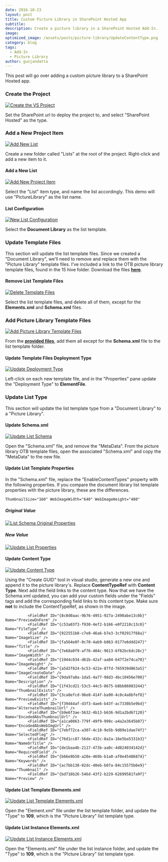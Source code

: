 ```yaml
---
date: 2016-10-23
layout: post
title: Custom Picture Library in SharePoint Hosted App
subtitle:
description: Create a picture library in a SharePoint Hosted Add-In.
image:
optimized_image: /assets/posts/picture-library/UpdateContentType.png
category: blog
tags:
  - Add-In
  - Picture Library
author: gunjandatta
---
```


This post will go over adding a custom picture library to a SharePoint Hosted app.

### Create the Project

[![Create the VS Project](/assets/posts/picture-library/CreateProject.png)](/assets/posts/picture-library/CreateProject.png)

Set the SharePoint url to deploy the project to, and select "SharePoint Hosted" as the type.

### Add a New Project Item

[![Add New List](/assets/posts/picture-library/AddNewList.png)](/assets/posts/picture-library/AddNewList.png)

Create a new folder called "Lists" at the root of the project. Right-click and add a new item to it.

#### Add a New List

[![Add New Project Item](/assets/posts/picture-library/AddNewItem.png)](/assets/posts/picture-library/AddNewItem.png)

Select the "List" item type, and name the list accordingly. This demo will use "PictureLibrary" as the list name.

#### List Configuration

[![New List Configuration](/assets/posts/picture-library/AddNewListConfiguration.png)](/assets/posts/picture-library/AddNewListConfiguration.png)

Select the **Document Library** as the list template.

### Update Template Files

This section will update the list template files. Since we created a "Document Library", we'll need to remove and replace them with the "Picture Library" template files. I've included a link to the OTB picture library template files, found in the 15 hive folder. Download the files [**here**](/assets/posts/picture-library/PictureLibrary.zip).

#### Remove List Template Files

[![Delete Template Files](/assets/posts/picture-library/DeleteFiles.png)](/assets/posts/picture-library/DeleteFiles.png)

Select the list template files, and delete all of them, except for the **Elements.xml** and **Schema.xml** files.

### Add Picture Library Template Files

[![Add Picture Library Template Files](/assets/posts/picture-library/AddPictureLibraryTemplateFiles.png)](/assets/posts/picture-library/AddPictureLibraryTemplateFiles.png)

From the [**provided files**](/assets/posts/picture-library/PictureLibrary.zip), add them all except for the **Schema.xml** file to the list template folder.

#### Update Template Files Deployment Type

[![Update Deployment Type](/assets/posts/picture-library/UpdateFileDeploymentTypes.png)](/assets/posts/picture-library/UpdateFileDeploymentTypes.png)

Left-click on each new template file, and in the "Properties" pane update the "Deployment Type" to **ElementFile**.

### Update List Type

This section will update the list template type from a "Document Library" to a "Picture Library".

#### Update Schema.xml

[![Update List Schema](/assets/posts/picture-library/ReplaceListSchemaMetaData.png)](/assets/posts/picture-library/ReplaceListSchemaMetaData.png)

Open the "Schema.xml" file, and remove the "MetaData". From the picture library OTB template files, open the associated "Schema.xml" and copy the "MetaData" to the new file.

#### Update List Template Properties

In the "Schema.xml" file, replace the "EnableContentTypes" property with the following properties. If you compare the document library list template properties with the picture library, these are the differences.

```
ThumbnailSize="160" WebImageWidth="640" WebImageHeight="480"

```

##### Original Value

[![List Schema Original Properties](/assets/posts/picture-library/ListSchemaOrigProperties.png)](/assets/posts/picture-library/ListSchemaOrigProperties.png)

##### New Value

[![Update List Properties](/assets/posts/picture-library/ListSchemaProperties.png)](/assets/posts/picture-library/ListSchemaProperties.png)

#### Update Content Type

[![Update Content Type](/assets/posts/picture-library/UpdateContentType.png)](/assets/posts/picture-library/UpdateContentType.png)

Using the "Create GUID" tool in visual studio, generate a new one and append it to the picture library's. Replace **ContentTypeRef** with **Content Type**. Next add the field links to the content type. Now that we have the Schema.xml updated, you can add your custom fields under the "Fields" tags and add the corresponding field links to this content type. Make sure **not** to include the ContentTypeRef, as shown in the image.

```
          <FieldRef ID="{8c0d0aac-9b76-4951-927a-2490abe13c0b}" Name="PreviewOnForm" />
          <FieldRef ID="{c53a03f3-f930-4ef2-b166-e0f2210c13c0}" Name="FileType" />
          <FieldRef ID="{922551b8-c7e0-46a6-b7e3-3cf02917f68a}" Name="ImageSize" />
          <FieldRef ID="{fa564e0f-0c70-4ab9-b863-0177e6ddd247}" Name="Title" />
          <FieldRef ID="{7e68a0f9-af76-404c-9613-6f82bc6dc28c}" Name="ImageWidth" />
          <FieldRef ID="{1944c034-d61b-42af-aa84-647f2e74ca70}" Name="ImageHeight" />
          <FieldRef ID="{a5d2f824-bc53-422e-87fd-765939d863a5}" Name="ImageCreateDate" />
          <FieldRef ID="{9da97a8a-1da5-4a77-98d3-4bc10456e700}" Name="Description" />
          <FieldRef ID="{1f43cd21-53c5-44c5-8675-b8bb86083244}" Name="ThumbnailExists" />
          <FieldRef ID="{3ca8efcd-96e8-414f-ba90-4c8c4a8bfef8}" Name="PreviewExists" />
          <FieldRef ID="{f39d44af-d3f3-4ae6-b43f-ac7330b5e9bd}" Name="AlternateThumbnailUrl" />
          <FieldRef ID="{b9e6f3ae-5632-4b13-b636-9d1a2bd67120}" Name="EncodedAbsThumbnailUrl" />
          <FieldRef ID="{a1ca0063-779f-49f9-999c-a4a2e3645b07}" Name="EncodedAbsWebImgUrl" />
          <FieldRef ID="{7ebf72ca-a307-4c18-9e5b-9d89e1dae74f}" Name="SelectedFlag" />
          <FieldRef ID="{76d1cc87-56de-432c-8a2a-16e5ba5331b3}" Name="NameOrTitle" />
          <FieldRef ID="{de1baa4b-2117-473b-aa0c-4d824034142d}" Name="RequiredField" />
          <FieldRef ID="{b66e9b50-a28e-469b-b1a0-af0e45486874}" Name="Keywords" />
          <FieldRef ID="{ac7bb138-02dc-40eb-b07a-84c15575b6e9}" Name="Thumbnail" />
          <FieldRef ID="{bd716b26-546d-43f2-b229-62699581fa9f}" Name="Preview" />

```

#### Update List Template Elements.xml

[![Update List Template Elements.xml](/assets/posts/picture-library/UpdateElements.png)](/assets/posts/picture-library/UpdateElements)

Open the "Element.xml" file under the list template folder, and update the "Type" to **109**, which is the "Picture Library" list template type.

#### Update List Instance Elements.xml

[![Update List Instance Elements.xml](/assets/posts/picture-library/UpdateListInstance.png)](/assets/posts/picture-library/UpdateListInstance.png)

Open the "Elements.xml" file under the list instance folder, and update the "Type" to **109**, which is the "Picture Library" list template type.
